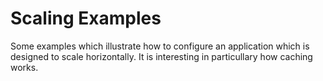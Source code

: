 # Scaling Examples

Some examples which illustrate how to configure an application which is designed to scale horizontally.
It is interesting in particullary how caching works.